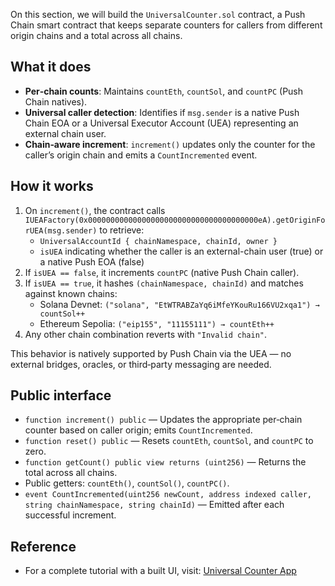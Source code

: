 On this section, we will build the `UniversalCounter.sol` contract, a Push Chain smart contract that keeps separate counters for callers from different origin chains and a total across all chains.

## What it does

- **Per‑chain counts**: Maintains `countEth`, `countSol`, and `countPC` (Push Chain natives).
- **Universal caller detection**: Identifies if `msg.sender` is a native Push Chain EOA or a Universal Executor Account (UEA) representing an external chain user.
- **Chain‑aware increment**: `increment()` updates only the counter for the caller’s origin chain and emits a `CountIncremented` event.

## How it works

1. On `increment()`, the contract calls `IUEAFactory(0x00000000000000000000000000000000000000eA).getOriginForUEA(msg.sender)` to retrieve:
   - `UniversalAccountId { chainNamespace, chainId, owner }`
   - `isUEA` indicating whether the caller is an external-chain user (true) or a native Push EOA (false)
2. If `isUEA == false`, it increments `countPC` (native Push Chain caller).
3. If `isUEA == true`, it hashes `(chainNamespace, chainId)` and matches against known chains:
   - Solana Devnet: `("solana", "EtWTRABZaYq6iMfeYKouRu166VU2xqa1") → countSol++`
   - Ethereum Sepolia: `("eip155", "11155111") → countEth++`
4. Any other chain combination reverts with `"Invalid chain"`.

This behavior is natively supported by Push Chain via the UEA — no external bridges, oracles, or third‑party messaging are needed.

## Public interface

- `function increment() public` — Updates the appropriate per‑chain counter based on caller origin; emits `CountIncremented`.
- `function reset() public` — Resets `countEth`, `countSol`, and `countPC` to zero.
- `function getCount() public view returns (uint256)` — Returns the total across all chains.
- Public getters: `countEth()`, `countSol()`, `countPC()`.
- `event CountIncremented(uint256 newCount, address indexed caller, string chainNamespace, string chainId)` — Emitted after each successful increment.

## Reference

- For a complete tutorial with a built UI, visit: <a href="https://pushchain.github.io/push-chain-website/pr-preview/pr-1067/docs/chain/tutorials/basics/tutorial-universal-counter/" target="_blank">Universal Counter App</a>
